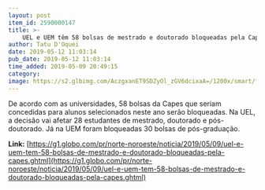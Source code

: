 ```yaml
---
layout: post
item_id: 2590000147
title: >-
    UEL e UEM têm 58 bolsas de mestrado e doutorado bloqueadas pela Capes
author: Tatu D'Oquei
date: 2019-05-12 11:03:14
pub_date: 2019-05-12 11:03:14
time_added: 2019-05-09 20:49:15
category: 
image: https://s2.glbimg.com/AczgxanET9SDZyOl_zGV6dcixaA=/1200x/smart/filters:cover():strip_icc()/s.glbimg.com/jo/g1/f/original/2016/09/11/entrada_da_uel.jpg
---
```


De acordo com as universidades, 58 bolsas da Capes que seriam concedidas para alunos selecionados neste ano serão bloqueadas. Na UEL, a decisão vai afetar 28 estudantes de mestrado, doutorado e pós-doutorado. Já na UEM foram bloqueadas 30 bolsas de pós-graduação.

**Link:** [https://g1.globo.com/pr/norte-noroeste/noticia/2019/05/09/uel-e-uem-tem-58-bolsas-de-mestrado-e-doutorado-bloqueadas-pela-capes.ghtml](https://g1.globo.com/pr/norte-noroeste/noticia/2019/05/09/uel-e-uem-tem-58-bolsas-de-mestrado-e-doutorado-bloqueadas-pela-capes.ghtml)

